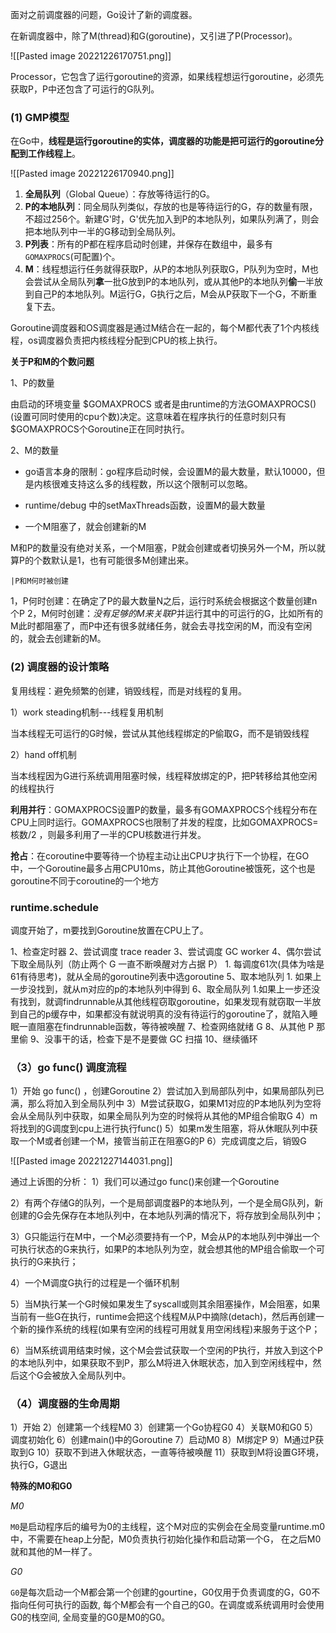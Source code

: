 面对之前调度器的问题，Go设计了新的调度器。

在新调度器中，除了M(thread)和G(goroutine)，又引进了P(Processor)。

![[Pasted image 20221226170751.png]]

Processor，它包含了运行goroutine的资源，如果线程想运行goroutine，必须先获取P，P中还包含了可运行的G队列。


### (1) GMP模型

在Go中，**线程是运行goroutine的实体，调度器的功能是把可运行的goroutine分配到工作线程上**。

![[Pasted image 20221226170940.png]]


1.  **全局队列**（Global Queue）：存放等待运行的G。
2.  **P的本地队列**：同全局队列类似，存放的也是等待运行的G，存的数量有限，不超过256个。新建G'时，G'优先加入到P的本地队列，如果队列满了，则会把本地队列中一半的G移动到全局队列。
3.  **P列表**：所有的P都在程序启动时创建，并保存在数组中，最多有`GOMAXPROCS`(可配置)个。
4.  **M**：线程想运行任务就得获取P，从P的本地队列获取G，P队列为空时，M也会尝试从全局队列**拿**一批G放到P的本地队列，或从其他P的本地队列**偷**一半放到自己P的本地队列。M运行G，G执行之后，M会从P获取下一个G，不断重复下去。


Goroutine调度器和OS调度器是通过M结合在一起的，每个M都代表了1个内核线程，os调度器负责把内核线程分配到CPU的核上执行。

**关于P和M的个数问题**

1、P的数量

由启动的环境变量 $GOMAXPROCS 或者是由runtime的方法GOMAXPROCS()
(设置可同时使用的cpu个数)决定。这意味着在程序执行的任意时刻只有 $GOMAXPROCS个Goroutine正在同时执行。

2、M的数量

- go语言本身的限制：go程序启动时候，会设置M的最大数量，默认10000，但是内核很难支持这么多的线程数，所以这个限制可以忽略。

- runtime/debug 中的setMaxThreads函数，设置M的最大数量

- 一个M阻塞了，就会创建新的M

M和P的数量没有绝对关系，一个M阻塞，P就会创建或者切换另外一个M，所以就算P的个数默认是1，也有可能很多M创建出来。

	|P和M何时被创建

1，P何时创建：在确定了P的最大数量N之后，运行时系统会根据这个数量创建n个P
2，M何时创建：*没有足够的M来关联P*并运行其中的可运行的G，比如所有的M此时都阻塞了，而P中还有很多就绪任务，就会去寻找空闲的M，而没有空闲的，就会去创建新的M。

### (2) 调度器的设计策略

复用线程：避免频繁的创建，销毁线程，而是对线程的复用。

1）work steading机制---线程复用机制

当本线程无可运行的G时候，尝试从其他线程绑定的P偷取G，而不是销毁线程

2）hand off机制

当本线程因为G进行系统调用阻塞时候，线程释放绑定的P，把P转移给其他空闲的线程执行

**利用并行**：GOMAXPROCS设置P的数量，最多有GOMAXPROCS个线程分布在CPU上同时运行。GOMAXPROCS也限制了并发的程度，比如GOMAXPROCS=核数/2 ，则最多利用了一半的CPU核数进行并发。

**抢占**：在coroutine中要等待一个协程主动让出CPU才执行下一个协程，在GO中，一个Goroutine最多占用CPU10ms，防止其他Goroutine被饿死，这个也是goroutine不同于coroutine的一个地方

### runtime.schedule

调度开始了，m要找到Goroutine放置在CPU上了。

1、检查定时器
2、尝试调度 trace reader
3、尝试调度 GC worker
4、偶尔尝试下取全局队列（防止两个 G 一直不断唤醒对方占据 P）
	1.  每调度61次(具体为啥是61有待思考)，就从全局的goroutine列表中选goroutine
5、取本地队列
	1.  如果上一步没找到，就从m对应的p的本地队列中得到
6、取全局队列
	1.如果上一步还没有找到，就调findrunnable从其他线程窃取goroutine，如果发现有就窃取一半放到自己的p缓存中，如果都没有就说明真的没有待运行的goroutine了，就陷入睡眠一直阻塞在findrunnable函数，等待被唤醒
7、检查网络就绪 G
8、从其他 P 那里偷
9、没事干的话，检查下是不是要做 GC 扫描
10、继续循环

### （3）go func() 调度流程

1）开始 go func() ，创建Goroutine
2）尝试加入到局部队列中，如果局部队列已满，那么将加入到全局队列中
3）M尝试获取G，如果M1对应的P本地队列为空将会从全局队列中获取，如果全局队列为空的时候将从其他的MP组合偷取G
4）m将找到的G调度到cpu上进行执行func()
5）如果m发生阻塞，将从休眠队列中获取一个M或者创建一个M，接管当前正在阻塞G的P
6）完成调度之后，销毁G

![[Pasted image 20221227144031.png]]

通过上诉图的分析：
1）我们可以通过go func()来创建一个Goroutine

2）有两个存储G的队列，一个是局部调度器P的本地队列，一个是全局G队列，新创建的G会先保存在本地队列中，在本地队列满的情况下，将存放到全局队列中；

3）G只能运行在M中，一个M必须要持有一个P，M会从P的本地队列中弹出一个可执行状态的G来执行，如果P的本地队列为空，就会想其他的MP组合偷取一个可执行的G来执行；

4）一个M调度G执行的过程是一个循环机制

5）当M执行某一个G时候如果发生了syscall或则其余阻塞操作，M会阻塞，如果当前有一些G在执行，runtime会把这个线程M从P中摘除(detach)，然后再创建一个新的操作系统的线程(如果有空闲的线程可用就复用空闲线程)来服务于这个P；

6）当M系统调用结束时候，这个M会尝试获取一个空闲的P执行，并放入到这个P的本地队列中，如果获取不到P，那么M将进入休眠状态，加入到空闲线程中，然后这个G会被放入全局队列中。


### （4）调度器的生命周期

1）开始
2）创建第一个线程M0
3）创建第一个Go协程G0
4）关联M0和G0
5）调度初始化
6）创建main()中的Goroutine
7）启动M0
8）M绑定P
9）M通过P获取到G
10）获取不到进入休眠状态，一直等待被唤醒
11）获取到M将设置G环境，执行G，G退出

**特殊的M0和G0**

*M0*

`M0`是启动程序后的编号为0的主线程，这个M对应的实例会在全局变量runtime.m0中，不需要在heap上分配，M0负责执行初始化操作和启动第一个G， 在之后M0就和其他的M一样了。

*G0*

`G0`是每次启动一个M都会第一个创建的gourtine，G0仅用于负责调度的G，G0不指向任何可执行的函数, 每个M都会有一个自己的G0。在调度或系统调用时会使用G0的栈空间, 全局变量的G0是M0的G0。







